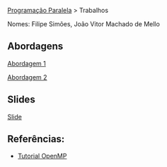 [Programação Paralela](https://github.com/AndreaInfUFSM/elc139-2018a) > Trabalhos

Nomes: Filipe Simões, João Vitor Machado de Mello

## Abordagens

[Abordagem 1](firesim1.cpp)

[Abordagem 2](firesim2.cpp)

## Slides

[Slide](slides.pdf)

## Referências:

- [Tutorial OpenMP](https://computing.llnl.gov/tutorials/openMP/) 
